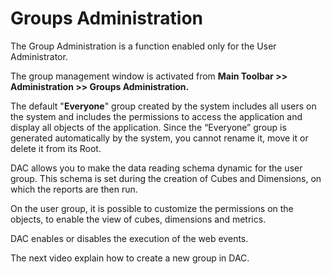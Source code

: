 # Groups Administration

The Group Administration is a function enabled only for the User Administrator.

The group management window is activated from **Main Toolbar &gt;&gt; Administration &gt;&gt; Groups Administration.** 

The default "**Everyone**" group created by the system includes all users on the system and includes the permissions to access the application and display all objects of the application. Since the “Everyone” group is generated automatically by the system, you cannot rename it, move it or delete it from its Root.

DAC allows you to make the data reading schema dynamic for the user group. This schema is set during the creation of Cubes and Dimensions, on which the reports are then run.

On the user group, it is possible to customize the permissions on the objects, to enable the view of cubes, dimensions and metrics.

DAC enables or disables the execution of the web events.

The next video explain how to create a new group in DAC.



